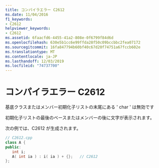 ```yaml
---
title: コンパイラエラー C2612
ms.date: 11/04/2016
f1_keywords:
- C2612
helpviewer_keywords:
- C2612
ms.assetid: 6faacfd6-4455-41a2-808e-0f6799f84d6d
ms.openlocfilehash: 630e5b1cc6e99ffda28f50c09bccbbc2fea07172
ms.sourcegitcommit: 16fa847794b60bf40c67d20f74751a67fccb602e
ms.translationtype: MT
ms.contentlocale: ja-JP
ms.lasthandoff: 12/03/2019
ms.locfileid: "74737700"
---
```

# <a name="compiler-error-c2612"></a>コンパイラエラー C2612

基底クラスまたはメンバー初期化子リストの末尾にある ' char ' は無効です

初期化子リストの最後のベースまたはメンバーの後に文字が表示されます。

次の例では、C2612 が生成されます。

```cpp
// C2612.cpp
class A {
public:
   int i;
   A( int ia ) : i( ia ) + {};   // C2612
};
```
